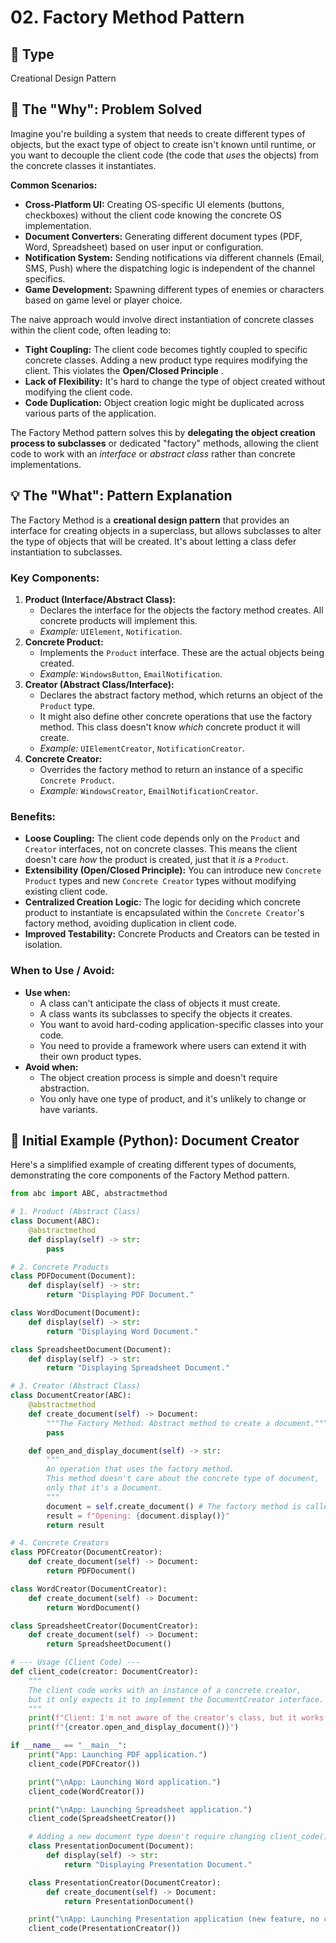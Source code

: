 # 02. Factory Method Pattern

## 🎯 Type

Creational Design Pattern

## 🤔 The "Why": Problem Solved

Imagine you're building a system that needs to create different types of objects, but the exact type of object to create isn't known until runtime, or you want to decouple the client code (the code that *uses* the objects) from the concrete classes it instantiates.

**Common Scenarios:**

* **Cross-Platform UI:** Creating OS-specific UI elements (buttons, checkboxes) without the client code knowing the concrete OS implementation.
* **Document Converters:** Generating different document types (PDF, Word, Spreadsheet) based on user input or configuration.
* **Notification System:** Sending notifications via different channels (Email, SMS, Push) where the dispatching logic is independent of the channel specifics.
* **Game Development:** Spawning different types of enemies or characters based on game level or player choice.

The naive approach would involve direct instantiation of concrete classes within the client code, often leading to:

* **Tight Coupling:** The client code becomes tightly coupled to specific concrete classes. Adding a new product type requires modifying the client. This violates the  **Open/Closed Principle** .
* **Lack of Flexibility:** It's hard to change the type of object created without modifying the client code.
* **Code Duplication:** Object creation logic might be duplicated across various parts of the application.

The Factory Method pattern solves this by **delegating the object creation process to subclasses** or dedicated "factory" methods, allowing the client code to work with an *interface* or *abstract class* rather than concrete implementations.

## 💡 The "What": Pattern Explanation

The Factory Method is a **creational design pattern** that provides an interface for creating objects in a superclass, but allows subclasses to alter the type of objects that will be created. It's about letting a class defer instantiation to subclasses.

### Key Components:

1. **Product (Interface/Abstract Class):**
   * Declares the interface for the objects the factory method creates. All concrete products will implement this.
   * *Example:* `UIElement`, `Notification`.
2. **Concrete Product:**
   * Implements the `Product` interface. These are the actual objects being created.
   * *Example:* `WindowsButton`, `EmailNotification`.
3. **Creator (Abstract Class/Interface):**
   * Declares the abstract factory method, which returns an object of the `Product` type.
   * It might also define other concrete operations that use the factory method. This class doesn't know *which* concrete product it will create.
   * *Example:* `UIElementCreator`, `NotificationCreator`.
4. **Concrete Creator:**
   * Overrides the factory method to return an instance of a specific `Concrete Product`.
   * *Example:* `WindowsCreator`, `EmailNotificationCreator`.

### Benefits:

* **Loose Coupling:** The client code depends only on the `Product` and `Creator` interfaces, not on concrete classes. This means the client doesn't care *how* the product is created, just that it *is* a `Product`.
* **Extensibility (Open/Closed Principle):** You can introduce new `Concrete Product` types and new `Concrete Creator` types without modifying existing client code.
* **Centralized Creation Logic:** The logic for deciding which concrete product to instantiate is encapsulated within the `Concrete Creator`'s factory method, avoiding duplication in client code.
* **Improved Testability:** Concrete Products and Creators can be tested in isolation.

### When to Use / Avoid:

* **Use when:**
  * A class can't anticipate the class of objects it must create.
  * A class wants its subclasses to specify the objects it creates.
  * You want to avoid hard-coding application-specific classes into your code.
  * You need to provide a framework where users can extend it with their own product types.
* **Avoid when:**
  * The object creation process is simple and doesn't require abstraction.
  * You only have one type of product, and it's unlikely to change or have variants.

## 🐍 Initial Example (Python): Document Creator

Here's a simplified example of creating different types of documents, demonstrating the core components of the Factory Method pattern.

```py
from abc import ABC, abstractmethod

# 1. Product (Abstract Class)
class Document(ABC):
    @abstractmethod
    def display(self) -> str:
        pass

# 2. Concrete Products
class PDFDocument(Document):
    def display(self) -> str:
        return "Displaying PDF Document."

class WordDocument(Document):
    def display(self) -> str:
        return "Displaying Word Document."

class SpreadsheetDocument(Document):
    def display(self) -> str:
        return "Displaying Spreadsheet Document."

# 3. Creator (Abstract Class)
class DocumentCreator(ABC):
    @abstractmethod
    def create_document(self) -> Document:
        """The Factory Method: Abstract method to create a document."""
        pass

    def open_and_display_document(self) -> str:
        """
        An operation that uses the factory method.
        This method doesn't care about the concrete type of document,
        only that it's a Document.
        """
        document = self.create_document() # The factory method is called here
        result = f"Opening: {document.display()}"
        return result

# 4. Concrete Creators
class PDFCreator(DocumentCreator):
    def create_document(self) -> Document:
        return PDFDocument()

class WordCreator(DocumentCreator):
    def create_document(self) -> Document:
        return WordDocument()

class SpreadsheetCreator(DocumentCreator):
    def create_document(self) -> Document:
        return SpreadsheetDocument()

# --- Usage (Client Code) ---
def client_code(creator: DocumentCreator):
    """
    The client code works with an instance of a concrete creator,
    but it only expects it to implement the DocumentCreator interface.
    """
    print(f"Client: I'm not aware of the creator's class, but it works with '{creator.__class__.__name__}'.")
    print(f"{creator.open_and_display_document()}")

if __name__ == "__main__":
    print("App: Launching PDF application.")
    client_code(PDFCreator())

    print("\nApp: Launching Word application.")
    client_code(WordCreator())

    print("\nApp: Launching Spreadsheet application.")
    client_code(SpreadsheetCreator())

    # Adding a new document type doesn't require changing client_code()
    class PresentationDocument(Document):
        def display(self) -> str:
            return "Displaying Presentation Document."

    class PresentationCreator(DocumentCreator):
        def create_document(self) -> Document:
            return PresentationDocument()

    print("\nApp: Launching Presentation application (new feature, no client code change).")
    client_code(PresentationCreator())

```
